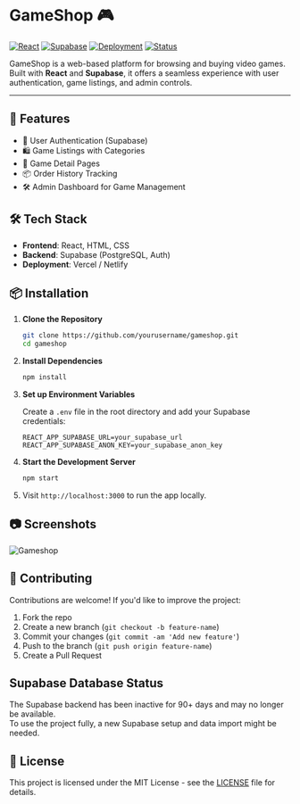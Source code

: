 
# GameShop 🎮

[![React](https://img.shields.io/badge/React-%5E18.2.0-blue?logo=react)](https://reactjs.org/)
[![Supabase](https://img.shields.io/badge/Supabase-Backend-green?logo=supabase)](https://supabase.com/)
[![Deployment](https://img.shields.io/badge/Deployed-Vercel-black?logo=vercel)](https://vercel.com/)
[![Status](https://img.shields.io/badge/Status-In_Progress-orange)]()

GameShop is a web-based platform for browsing and buying video games. Built with **React** and **Supabase**, it offers a seamless experience with user authentication, game listings, and admin controls.

---

## 🚀 Features

- 🔐 User Authentication (Supabase)
- 🛍️ Game Listings with Categories
- 📄 Game Detail Pages
- 📦 Order History Tracking
- 🛠️ Admin Dashboard for Game Management

## 🛠 Tech Stack

- **Frontend**: React, HTML, CSS
- **Backend**: Supabase (PostgreSQL, Auth)
- **Deployment**: Vercel / Netlify

## 📦 Installation

1. **Clone the Repository**
   ```bash
   git clone https://github.com/yourusername/gameshop.git
   cd gameshop
   ```

2. **Install Dependencies**
   ```bash
   npm install
   ```

3. **Set up Environment Variables**

   Create a `.env` file in the root directory and add your Supabase credentials:

   ```
   REACT_APP_SUPABASE_URL=your_supabase_url
   REACT_APP_SUPABASE_ANON_KEY=your_supabase_anon_key
   ```

4. **Start the Development Server**
   ```bash
   npm start
   ```

5. Visit `http://localhost:3000` to run the app locally.

## 📷 Screenshots

![Gameshop](https://i.postimg.cc/NMddPb2j/image.png)

## 🙌 Contributing

Contributions are welcome! If you'd like to improve the project:

1. Fork the repo
2. Create a new branch (`git checkout -b feature-name`)
3. Commit your changes (`git commit -am 'Add new feature'`)
4. Push to the branch (`git push origin feature-name`)
5. Create a Pull Request

## Supabase Database Status

The Supabase backend has been inactive for 90+ days and may no longer be available.  
To use the project fully, a new Supabase setup and data import might be needed.


## 📄 License

This project is licensed under the MIT License - see the [LICENSE](LICENSE) file for details.
